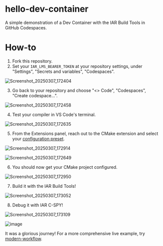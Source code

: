 # hello-dev-container
A simple demonstration of a Dev Container with the IAR Build Tools in GitHub Codespaces.

# How-to
1. Fork this repository.
2. Set your `IAR_LMS_BEARER_TOKEN` at your repository settings, under "Settings", "Secrets and variables", "Codespaces".

![Screenshot_20250307_172404](https://github.com/user-attachments/assets/4dc9ca27-4ab0-4ce9-a19b-7c2d0f44f341)

3. Go back to your repository and choose "<> Code", "Codespaces", "Create codespace...".

![Screenshot_20250307_172458](https://github.com/user-attachments/assets/6adde88e-1bea-42a0-814c-e02fad1a378c)

4. Test your compiler in VS Code's terminal.

![Screenshot_20250307_172635](https://github.com/user-attachments/assets/3997424c-143e-445e-86ba-4cf9fc9d08a8)

5. From the Extensions panel, reach out to the CMake extension and select your [configuration preset](https://cmake.org/cmake/help/v3.31/manual/cmake-presets.7.html).

![Screenshot_20250307_172914](https://github.com/user-attachments/assets/218c67be-d227-483d-9db8-29da7df2868d)

![Screenshot_20250307_172649](https://github.com/user-attachments/assets/b526baf0-59f7-46c3-96f5-cbff5b9a4d3f)

6. You should now get your CMake project configured.

![Screenshot_20250307_172950](https://github.com/user-attachments/assets/1668c605-d2e0-45b7-b378-1fa74f913a67)

7. Build it with the IAR Build Tools!

![Screenshot_20250307_173052](https://github.com/user-attachments/assets/14c7c209-08f7-42a6-a7c0-50be98f05d98)

8. Debug it with IAR C-SPY!

![Screenshot_20250307_173109](https://github.com/user-attachments/assets/2fbfbb0f-1da7-403b-8d45-25c32c80cad8)

![image](https://github.com/user-attachments/assets/0037eeea-160b-4b57-9fc9-c137764296b6)

It was a glorious journey! For a more comprehensive live example, try [modern-workflow](https://github.com/fae-emea/modern-workflow).
